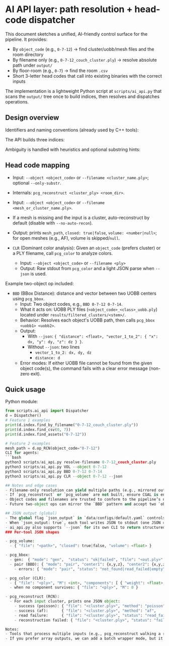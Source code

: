 # AI API layer: path resolution + head-code dispatcher

This document sketches a unified, AI-friendly control surface for the pipeline. It provides:

  - By `object_code` (e.g., `0-7-12`) → find cluster/uobb/mesh files and the room directory
  - By filename only (e.g., `0-7-12_couch_cluster.ply`) → resolve absolute path under `output/`
  - By floor-room (e.g., `0-7`) → find the room `.csv`
  - Short 3-letter head codes that call into existing binaries with the correct inputs

The implementation is a lightweight Python script at `scripts/ai_api.py` that scans the `output/` tree once to build indices, then resolves and dispatches operations.

## Design overview

Identifiers and naming conventions (already used by C++ tools):

The API builds three indices:

Ambiguity is handled with heuristics and optional substring hints:

## Head code mapping

  - Input: `--object <object_code>` or `--filename <cluster_name.ply>`; optional `--only-substr`.
  - Internals: `pcg_reconstruct <cluster_ply> <room_dir>`.

  - Input: `--object <object_code>` or `--filename <mesh_or_cluster_name.ply>`.
  - If a mesh is missing and the input is a cluster, auto-reconstruct by default (disable with `--no-auto-recon`).
  - Output: prints `mesh_path`, `closed: true|false`, `volume: <number|null>`; for open meshes (e.g., AF), volume is skipped/`null`.

- `CLR` (Dominant color analysis): Given an `object_code` (prefers cluster) or a PLY filename, call `pcg_color` to analyze colors.
  - Input: `--object <object_code>` or `--filename <ply>`
  - Output: Raw stdout from `pcg_color` and a light JSON parse when `--json` is used.

Example two-object op included:
- `BBD` (BBox Distance): distance and vector between two UOBB centers using `pcg_bbox`.
  - Input: Two object codes, e.g., `BBD 0-7-12 0-7-14`.
  - What it acts on: UOBB PLY files (`<object_code>_<class>_uobb.ply`) located under `results/filtered_clusters/<stem>/`.
  - Behavior: Resolves each object's UOBB path, then calls `pcg_bbox <uobb1> <uobb2>`.
  - Output:
    - With `--json`: `{ "distance": <float>, "vector_1_to_2": { "x": dx, "y": dy, "z": dz } }`.
    - Without `--json`: two lines
      - `vector_1_to_2: dx, dy, dz`
      - `distance: d`
  - Error modes: If either UOBB file cannot be found from the given object code(s), the command fails with a clear error message (non-zero exit).


## Quick usage

Python module:
```python
from scripts.ai_api import Dispatcher
d = Dispatcher()
# Feature 1 examples
print(d.index.find_by_filename("0-7-12_couch_cluster.ply"))
print(d.index.find_csv(0, 7))
print(d.index.find_assets("0-7-12"))

# Feature 2 examples
mesh_path = d.op_RCN(object_code="0-7-12")
CLI for agents:
```bash
python3 scripts/ai_api.py resolve-filename 0-7-12_couch_cluster.ply
python3 scripts/ai_api.py VOL --object 0-7-12
python3 scripts/ai_api.py BBD 0-7-12 0-7-14
python3 scripts/ai_api.py CLR --object 0-7-12 --json

## Notes and edge cases
- Filename-only resolution can yield multiple paths (e.g., mirrored outputs); the API chooses the most likely one but also supports narrowing via a substring filter.
- If `pcg_reconstruct` or `pcg_volume` are not built, ensure CGAL is enabled and rebuild (`cmake -DCMAKE_BUILD_TYPE=Release .. && cmake --build . -j`).
- Object codes and filenames are trusted to conform to the pipeline’s naming; if external files deviate, results may be unpredictable.
- Future two-object ops can mirror the `BBD` pattern and accept two `object_code`s.

## JSON output (global)
- The global flag `json_output` in `data/configs/default.yaml` controls whether C++ tools emit structured JSON instead of human-readable text. Default is `false`.
- When `json_output: true`, each tool writes JSON to stdout (one JSON object per processed input). All messages are in English.
- ai_api.py also supports `--json` for its own CLI to return structured results regardless of the C++ tools' mode; internally it prefers consuming JSON from tools and falls back to text parsing if needed.
### Per-tool JSON shapes

- pcg_volume:
  - { "file": "<path>", "closed": true|false, "volume": <float> }

- pcg_bbox:
  - gen:  { "mode": "gen",  "status": "ok|failed", "file": "<out.ply>" }
  - pair (BBD): { "mode": "pair", "center1": {x,y,z}, "center2": {x,y,z}, "vector_1_to_2": {x,y,z}, "distance": <float> }
    - errors: { "mode": "pair", "status": "not_found|read_failed|empty", ... }

- pcg_color (CLR):
  - { "file": "<ply>", "M": <int>, "components": [ { "weight": <float>, "mean": [r,g,b], "var": [vr,vg,vb] }, ... ] }
  - when no component survives: { "file": "<ply>", "M": 0 }

- pcg_reconstruct (RCN):
  - For each input cluster, prints one JSON object:
    - success (poisson): { "file": "<cluster.ply>", "method": "poisson", "mesh": "<mesh.ply>", "status": "ok" }
    - success (af):      { "file": "<cluster.ply>", "method": "af",      "mesh": "<mesh.ply>", "status": "ok" }
    - read failure:      { "file": "<cluster.ply>", "status": "read_failed" }
    - reconstruction failed: { "file": "<cluster.ply>", "status": "failed" }

Notes:
- Tools that process multiple inputs (e.g., pcg_reconstruct walking a room) emit one JSON object per processed cluster (line-separated), not a single JSON array, to preserve streaming behavior.
- If you prefer array outputs, we can add a batch wrapper mode, but it would buffer results in memory and lose streaming.

